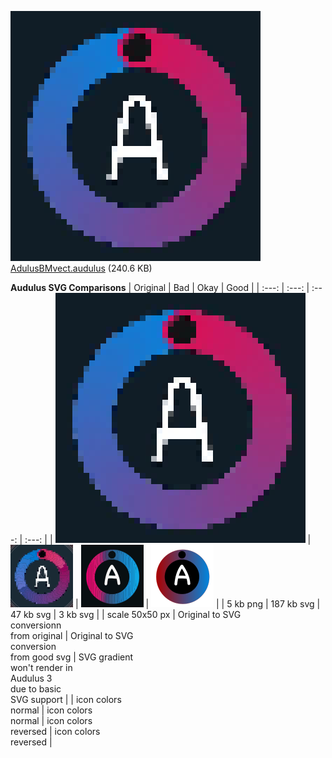 ![image\|600x450](png/AudulusBMvect.png)
<a class="attachment" href="PatchIcons/AudulusBMvect.audulus">AdulusBMvect.audulus</a> (240.6 KB)

**Audulus SVG Comparisons**
| Original | Bad | Okay | Good |
| :---: | :---: | :---: | :---: |
| ![image\|50x50](png/AudulusPixilated.png)  | ![AudulusBM3\|50x50](icons/AudulusBM3.svg) | ![AudulusVect2\|50x50](icons/AudulusVect2.svg) | ![AudulusVect\|50x50](icons/AudulusVect.svg) |
| 5 kb png | 187 kb svg | 47 kb svg | 3 kb svg |
| scale 50x50 px | Original to SVG<br>conversionn<br>from original | Original to SVG<br>conversion <br>from good svg | SVG gradient<br> won't render in <br>Audulus 3<br> due to basic<br>SVG support |
| icon colors<br>normal | icon colors<br>normal | icon colors<br>reversed | icon colors<br>reversed |